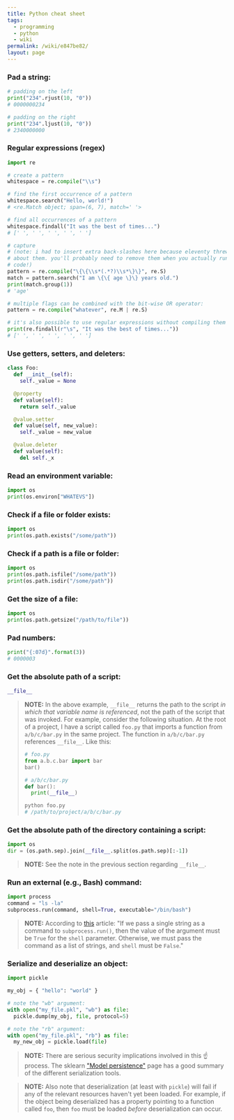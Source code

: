 ```yaml
---
title: Python cheat sheet
tags:
  - programming
  - python
  - wiki
permalink: /wiki/e847be82/
layout: page
---
```


### Pad a string:

```python
# padding on the left
print("234".rjust(10, "0"))
# 0000000234

# padding on the right
print("234".ljust(10, "0"))
# 2340000000
```

### Regular expressions (regex)

```python
import re

# create a pattern
whitespace = re.compile("\\s")

# find the first occurrence of a pattern
whitespace.search("Hello, world!")
# <re.Match object; span=(6, 7), match=' '>

# find all occurrences of a pattern
whitespace.findall("It was the best of times...")
# [' ', ' ', ' ', ' ', ' ']

# capture
# (note: i had to insert extra back-slashes here because eleventy threw a fit
# about them. you'll probably need to remove them when you actually run this
# code!)
pattern = re.compile("\{\{\\s*(.*?)\\s*\}\}", re.S)
match = pattern.search("I am \{\{ age \}\} years old.")
print(match.group(1))
# 'age'

# multiple flags can be combined with the bit-wise OR operator:
pattern = re.compile("whatever", re.M | re.S)

# it's also possible to use regular expressions without compiling them first:
print(re.findall(r"\s", "It was the best of times..."))
# [' ', ' ', ' ', ' ', ' ']
```

### Use getters, setters, and deleters:

```python
class Foo:
  def __init__(self):
    self._value = None

  @property
  def value(self):
    return self._value

  @value.setter
  def value(self, new_value):
    self._value = new_value

  @value.deleter
  def value(self):
    del self._x
```

### Read an environment variable:

```python
import os
print(os.environ["WHATEVS"])
```

### Check if a file or folder exists:

```python
import os
print(os.path.exists("/some/path"))
```

### Check if a path is a file or folder:

```python
import os
print(os.path.isfile("/some/path"))
print(os.path.isdir("/some/path"))
```

### Get the size of a file:

```python
import os
print(os.path.getsize("/path/to/file"))
```

### Pad numbers:

```python
print("{:07d}".format(3))
# 0000003
```

### Get the absolute path of a script:

```python
__file__
```

> **NOTE:** In the above example, `__file__` returns the path to the script _in which that variable name is referenced_, not the path of the script that was invoked. For example, consider the following situation. At the root of a project, I have a script called `foo.py` that imports a function from `a/b/c/bar.py` in the same project. The function in `a/b/c/bar.py` references `__file__`. Like this:
>
> ```python
> # foo.py
> from a.b.c.bar import bar
> bar()
> ```
>
> ```python
> # a/b/c/bar.py
> def bar():
>   print(__file__)
> ```
>
> ```bash
> python foo.py
> # /path/to/project/a/b/c/bar.py
> ```

### Get the absolute path of the directory containing a script:

```python
import os
dir = (os.path.sep).join(__file__.split(os.path.sep)[:-1])
```

> **NOTE:** See the note in the previous section regarding `__file__`.

### Run an external (e.g., Bash) command:

```python
import process
command = "ls -la"
subprocess.run(command, shell=True, executable="/bin/bash")
```

> **NOTE:** According to [this](https://www.baeldung.com/linux/python-run-bash-command) article: "If we pass a single string as a command to `subprocess.run()`, then the value of the argument must be `True` for the `shell` parameter. Otherwise, we must pass the command as a list of strings, and `shell` must be `False`."

### Serialize and deserialize an object:

```python
import pickle

my_obj = { "hello": "world" }

# note the "wb" argument:
with open("my_file.pkl", "wb") as file:
  pickle.dump(my_obj, file, protocol=5)

# note the "rb" argument:
with open("my_file.pkl", "rb") as file:
  my_new_obj = pickle.load(file)
```

> **NOTE:** There are serious security implications involved in this ☝️ process. The sklearn ["Model persistence"](https://scikit-learn.org/stable/model_persistence.html) page has a good summary of the different serialization tools.

> **NOTE:** Also note that deserialization (at least with `pickle`) will fail if any of the relevant resources haven't yet been loaded. For example, if the object being deserialized has a property pointing to a function called `foo`, then `foo` must be loaded _before_ deserialization can occur.
